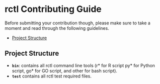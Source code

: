 # rctl Contributing Guide

Before submitting your contribution though, please make sure to take a moment and read through the following guidelines.

- [Project Structure](#project-structure)

## Project Structure

- **`bin`**: contains all rctl command line tools (r\* for R script py\* for Python script, go\* for GO script, and other for bash script). 
- **`test`** contains all rctl test required files.
